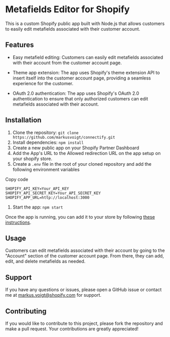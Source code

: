 # Metafields Editor for Shopify

This is a custom Shopify public app built with Node.js that allows customers to easily edit metafields associated with their customer account.

## Features

- Easy metafield editing: Customers can easily edit metafields associated with their account from the customer account page.

- Theme app extension: The app uses Shopify's theme extension API to insert itself into the customer account page, providing a seamless experience for the customer.

- OAuth 2.0 authentication: The app uses Shopify's OAuth 2.0 authentication to ensure that only authorized customers can edit metafields associated with their account.

## Installation

1.  Clone the repository: `git clone https://github.com/markusvoigt/connectify.git`
2.  Install dependencies: `npm install`
3.  Create a new public app on your Shopify Partner Dashboard
4.  Add the App's URL to the Allowed redirection URL on the app setup on your shopify store.
5.  Create a `.env` file in the root of your cloned repository and add the following environment variables

Copy code

`SHOPIFY_API_KEY=Your_API_KEY SHOPIFY_API_SECRET_KEY=Your_API_SECRET_KEY SHOPIFY_APP_URL=http://localhost:3000`

1.  Start the app: `npm start`

Once the app is running, you can add it to your store by following [these instructions](https://shopify.dev/tutorials/authenticate-a-public-app-with-oauth#step-2-install-the-app-on-a-development-store).

## Usage

Customers can edit metafields associated with their account by going to the "Account" section of the customer account page. From there, they can add, edit, and delete metafields as needed.

## Support

If you have any questions or issues, please open a GitHub issue or contact me at markus.voigt@shopify.com for support.

## Contributing

If you would like to contribute to this project, please fork the repository and make a pull request. Your contributions are greatly appreciated!
